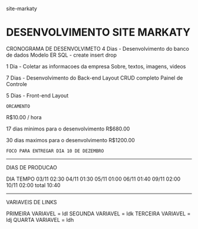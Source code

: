 site-markaty
# DESENVOLVIMENTO SITE MARKATY

CRONOGRAMA DE DESENVOLVIMETO
4 Dias - Desenvolvimento do banco de dados
    Modelo ER
    SQL - create insert drop

1 Dia - Coletar as informacoes da empresa
    Sobre, textos, imagens, videos

7 Dias - Desenvolvimento do Back-end
    Layout 
    CRUD completo
    Painel de Controle

5 Dias - Front-end
    Layout

    ORCAMENTO
R$10.00 / hora

17 dias minimos para o desenvolvimento
    R$680.00

30 dias maximos para o desenvolvimento
    R$1200.00

    FOCO PARA ENTREGAR DIA 10 DE DEZEMBRO

--------------------------------------------------

DIAS DE PRODUCAO 

DIA         TEMPO 
03/11       02:30
04/11       01:30
05/11       01:00
06/11       01:40
09/11       02:00
10/11       02:00   total 10:40

--------------------------------------------------
VARIAVEIS DE LINKS

PRIMEIRA VARIAVEL = ldl
SEGUNDA VARIAVEL = ldk
TERCEIRA VARIAVEL = ldj
QUARTA VARIAVEL = ldh